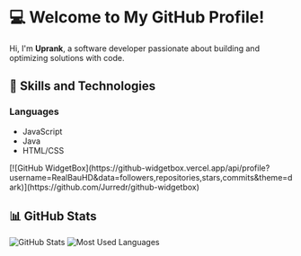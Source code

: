 <h1>💻 Welcome to My GitHub Profile!</h1>

<p>Hi, I'm <strong>Uprank</strong>, a software developer passionate about building and optimizing solutions with code.</p>

<h2>🚀 Skills and Technologies</h2>

<h3>Languages</h3>
<ul>
  <li>JavaScript</li>
  <li>Java</li>
  <li>HTML/CSS</li>
</ul>
[![GitHub WidgetBox](https://github-widgetbox.vercel.app/api/profile?username=RealBauHD&data=followers,repositories,stars,commits&theme=dark)](https://github.com/Jurredr/github-widgetbox)

<h2>📊 GitHub Stats</h2>

<img src="https://github-readme-stats.vercel.app/api?username=UprankFinn&show_icons=true&theme=radical" alt="GitHub Stats" />
<img src="https://github-readme-stats.vercel.app/api/top-langs/?username=UprankFinn&layout=compact&theme=radical" alt="Most Used Languages" />
